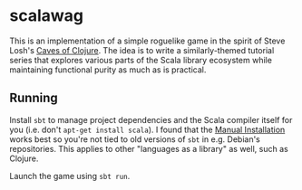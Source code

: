 scalawag
========

This is an implementation of a simple roguelike game in the spirit of
Steve Losh's
[Caves of Clojure](http://stevelosh.com/blog/2012/07/caves-of-clojure-01/).
The idea is to write a similarly-themed tutorial series that explores
various parts of the Scala library ecosystem while maintaining
functional purity as much as is practical.

## Running

Install `sbt` to manage project dependencies and the Scala compiler
itself for you (i.e. don't `apt-get install scala`). I found that the
[Manual Installation](http://www.scala-sbt.org/release/docs/Getting-Started/Setup.html)
works best so you're not tied to old versions of `sbt` in e.g.
Debian's repositories. This applies to other "languages as a library"
as well, such as Clojure.

Launch the game using `sbt run`.
